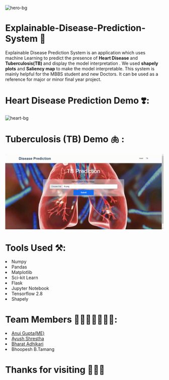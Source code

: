 ![hero-bg](https://user-images.githubusercontent.com/51126350/169696961-e37ac016-6114-4c7f-8ed4-1312bf70748c.jpg)
# Explainable-Disease-Prediction-System 🤖
Explainable Disease Prediction System is an application which uses machine Learning to predict the presence of <b> Heart Disease </b> and <b> Tuberculosis(TB) </b> and display the model interpretation . We used <b>shapely plots</b> and <b> Saliency map</b> to make the model interpretable. This system is mainly helpful for the MBBS student and new Doctors. It can be used as a reference for major or minor final year project.


# Heart Disease Prediction Demo ❣️:
![heart-bg](https://github.com/bharatadk/Explainable-Disease-Prediction-System/blob/main/gifs/heart_disease.gif)

# Tuberculosis (TB) Demo 🫁 :
![tb-bg](https://github.com/bharatadk/Explainable-Disease-Prediction-System/blob/main/gifs/tb.gif)

# Tools Used ⚒️:

  <li>Numpy</li>
  <li>Pandas</li>
  <li>Matplotlib</li>
  <li>Sci-kit Learn</li>
  <li>Flask</li>
  <li>Jupyter Notebook</li>
  <li>Tensorflow 2.8</li>
  <li>Shapely</li>

# Team Members 🧑‍🦱👨‍🦱👨‍🦰👨:
  <li><a href ="https://github.com/Anuj-Gupta4">Anuj Gupta(ME)</a></li>
  <li><a href ="https://github.com/Ayush85">Ayush Shrestha</a></li>
  <li><a href ="https://github.com/bharatadk">Bharat Adhikari</a></li>
  <li>Bhoopesh B.Tamang</li>
 
 # Thanks for visiting 👏👏👏
